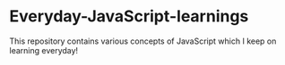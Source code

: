 # Everyday-JavaScript-learnings
This repository contains various concepts of JavaScript which I keep on learning everyday!

